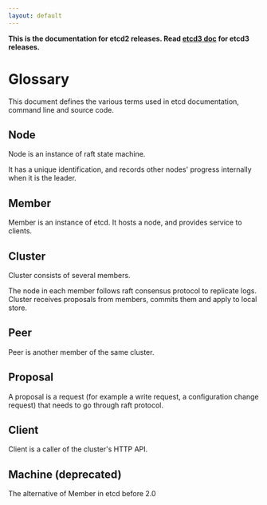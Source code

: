 ```yaml
---
layout: default
---
```


**This is the documentation for etcd2 releases. Read [etcd3 doc][v3-docs] for etcd3 releases.**

[v3-docs]: ../docs.md#documentation


# Glossary

This document defines the various terms used in etcd documentation, command line and source code.

## Node

Node is an instance of raft state machine.

It has a unique identification, and records other nodes' progress internally when it is the leader.

## Member

Member is an instance of etcd. It hosts a node, and provides service to clients.

## Cluster

Cluster consists of several members.

The node in each member follows raft consensus protocol to replicate logs. Cluster receives proposals from members, commits them and apply to local store.

## Peer

Peer is another member of the same cluster.

## Proposal

A proposal is a request (for example a write request, a configuration change request) that needs to go through raft protocol.

## Client

Client is a caller of the cluster's HTTP API.

## Machine (deprecated)

The alternative of Member in etcd before 2.0
